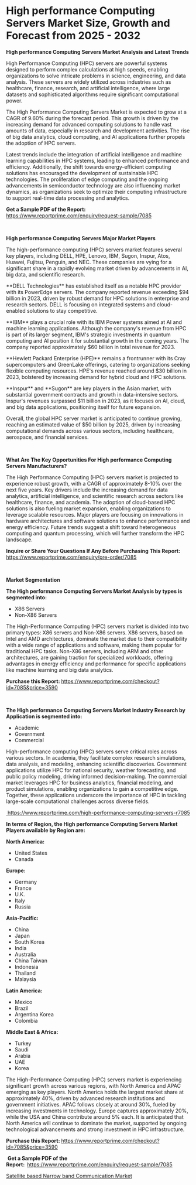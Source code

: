 <p><h1>High performance Computing Servers Market Size, Growth and Forecast from 2025 - 2032</h1></p><p><strong>High performance Computing Servers Market Analysis and Latest Trends</strong></p>
<p><p>High Performance Computing (HPC) servers are powerful systems designed to perform complex calculations at high speeds, enabling organizations to solve intricate problems in science, engineering, and data analysis. These servers are widely utilized across industries such as healthcare, finance, research, and artificial intelligence, where large datasets and sophisticated algorithms require significant computational power.</p><p>The High Performance Computing Servers Market is expected to grow at a CAGR of 9.60% during the forecast period. This growth is driven by the increasing demand for advanced computing solutions to handle vast amounts of data, especially in research and development activities. The rise of big data analytics, cloud computing, and AI applications further propels the adoption of HPC servers. </p><p>Latest trends include the integration of artificial intelligence and machine learning capabilities in HPC systems, leading to enhanced performance and efficiency. Additionally, the shift towards energy-efficient computing solutions has encouraged the development of sustainable HPC technologies. The proliferation of edge computing and the ongoing advancements in semiconductor technology are also influencing market dynamics, as organizations seek to optimize their computing infrastructure to support real-time data processing and analytics.</p></p>
<p><strong>Get a Sample PDF of the Report:&nbsp;</strong> <a href="https://www.reportprime.com/enquiry/request-sample/7085?utm_campaign=2956&utm_medium=2&utm_source=Github&utm_content=ia&utm_term=19032025&utm_id=high-performance-computing-servers">https://www.reportprime.com/enquiry/request-sample/7085</a></p>
<p>&nbsp;</p>
<p><strong>High performance Computing Servers Major Market Players</strong></p>
<p><p>The high-performance computing (HPC) servers market features several key players, including DELL, HPE, Lenovo, IBM, Sugon, Inspur, Atos, Huawei, Fujitsu, Penguin, and NEC. These companies are vying for a significant share in a rapidly evolving market driven by advancements in AI, big data, and scientific research.</p><p>**DELL Technologies** has established itself as a notable HPC provider with its PowerEdge servers. The company reported revenue exceeding $94 billion in 2023, driven by robust demand for HPC solutions in enterprise and research sectors. DELL is focusing on integrated systems and cloud-enabled solutions to stay competitive.</p><p>**IBM** plays a crucial role with its IBM Power systems aimed at AI and machine learning applications. Although the company's revenue from HPC is part of its larger segment, IBM's strategic investments in quantum computing and AI position it for substantial growth in the coming years. The company reported approximately $60 billion in total revenue for 2023.</p><p>**Hewlett Packard Enterprise (HPE)** remains a frontrunner with its Cray supercomputers and GreenLake offerings, catering to organizations seeking flexible computing resources. HPE's revenue reached around $30 billion in 2023, bolstered by increasing demand for hybrid cloud and HPC solutions.</p><p>**Inspur** and **Sugon** are key players in the Asian market, with substantial government contracts and growth in data-intensive sectors. Inspur's revenues surpassed $11 billion in 2023, as it focuses on AI, cloud, and big data applications, positioning itself for future expansion.</p><p>Overall, the global HPC server market is anticipated to continue growing, reaching an estimated value of $50 billion by 2025, driven by increasing computational demands across various sectors, including healthcare, aerospace, and financial services.</p></p>
<p>&nbsp;</p>
<p><strong>What Are The Key Opportunities For High performance Computing Servers Manufacturers?</strong></p>
<p><p>The High Performance Computing (HPC) servers market is projected to experience robust growth, with a CAGR of approximately 8-10% over the next five years. Key drivers include the increasing demand for data analytics, artificial intelligence, and scientific research across sectors like healthcare, finance, and academia. The adoption of cloud-based HPC solutions is also fueling market expansion, enabling organizations to leverage scalable resources. Major players are focusing on innovations in hardware architectures and software solutions to enhance performance and energy efficiency. Future trends suggest a shift toward heterogeneous computing and quantum processing, which will further transform the HPC landscape.</p></p>
<p><strong>Inquire or Share Your Questions If Any Before Purchasing This Report:</strong> <a href="https://www.reportprime.com/enquiry/pre-order/7085?utm_campaign=2956&utm_medium=2&utm_source=Github&utm_content=ia&utm_term=19032025&utm_id=high-performance-computing-servers">https://www.reportprime.com/enquiry/pre-order/7085</a></p>
<p>&nbsp;</p>
<p><strong>Market Segmentation</strong></p>
<p><strong>The High performance Computing Servers Market Analysis by types is segmented into:</strong></p>
<p><ul><li>X86 Servers</li><li>Non-X86 Servers</li></ul></p>
<p><p>The High-Performance Computing (HPC) servers market is divided into two primary types: X86 servers and Non-X86 servers. X86 servers, based on Intel and AMD architectures, dominate the market due to their compatibility with a wide range of applications and software, making them popular for traditional HPC tasks. Non-X86 servers, including ARM and other architectures, are gaining traction for specialized workloads, offering advantages in energy efficiency and performance for specific applications like machine learning and big data analytics.</p></p>
<p><strong>Purchase this Report:&nbsp;</strong><a href="https://www.reportprime.com/checkout?id=7085&price=3590&utm_campaign=2956&utm_medium=2&utm_source=Github&utm_content=ia&utm_term=19032025&utm_id=high-performance-computing-servers">https://www.reportprime.com/checkout?id=7085&price=3590</a></p>
<p>&nbsp;</p>
<p><strong>The High performance Computing Servers Market Industry Research by Application is segmented into:</strong></p>
<p><ul><li>Academic</li><li>Government</li><li>Commercial</li></ul></p>
<p><p>High-performance computing (HPC) servers serve critical roles across various sectors. In academia, they facilitate complex research simulations, data analysis, and modeling, enhancing scientific discoveries. Government applications utilize HPC for national security, weather forecasting, and public policy modeling, driving informed decision-making. The commercial market leverages HPC for business analytics, financial modeling, and product simulations, enabling organizations to gain a competitive edge. Together, these applications underscore the importance of HPC in tackling large-scale computational challenges across diverse fields.</p></p>
<p><a href="https://www.reportprime.com/high-performance-computing-servers-r7085?utm_campaign=2956&utm_medium=2&utm_source=Github&utm_content=ia&utm_term=19032025&utm_id=high-performance-computing-servers">&nbsp;https://www.reportprime.com/high-performance-computing-servers-r7085</a></p>
<p><strong>In terms of Region, the High performance Computing Servers Market Players available by Region are:</strong></p>
<p>
    <p> <strong> North America: </strong>
        <ul>
            <li>United States</li>
            <li>Canada</li>
        </ul>
        </p> 
    <p> <strong> Europe: </strong>
        <ul>
            <li>Germany</li>
            <li>France</li>
            <li>U.K.</li>
            <li>Italy</li>
            <li>Russia</li>
        </ul>
        </p> 
    <p> <strong> Asia-Pacific: </strong>
        <ul>
            <li>China</li>
            <li>Japan</li>
            <li>South Korea</li>
            <li>India</li>
            <li>Australia</li>
            <li>China Taiwan</li>
            <li>Indonesia</li>
            <li>Thailand</li>
            <li>Malaysia</li>
        </ul>
        </p> 
    <p> <strong> Latin America: </strong>
        <ul>
            <li>Mexico</li>
            <li>Brazil</li>
            <li>Argentina Korea</li>
            <li>Colombia</li>
        </ul>
        </p> 
    <p> <strong> Middle East & Africa: </strong>
        <ul>
            <li>Turkey</li>
            <li>Saudi</li>
            <li>Arabia</li>
            <li>UAE</li>
            <li>Korea</li>
        </ul>
    </p>
    </p>
<p><p>The High-Performance Computing (HPC) servers market is experiencing significant growth across various regions, with North America and APAC emerging as key players. North America holds the largest market share at approximately 40%, driven by advanced research institutions and government initiatives. APAC follows closely at around 30%, fueled by increasing investments in technology. Europe captures approximately 20%, while the USA and China contribute around 5% each. It is anticipated that North America will continue to dominate the market, supported by ongoing technological advancements and strong investment in HPC infrastructure.</p></p>
<p><strong>Purchase this Report: </strong><a href="https://www.reportprime.com/checkout?id=7085&price=3590&utm_campaign=2956&utm_medium=2&utm_source=Github&utm_content=ia&utm_term=19032025&utm_id=high-performance-computing-servers">https://www.reportprime.com/checkout?id=7085&price=3590</a></p>
<p>&nbsp;<strong>Get a Sample PDF of the Report:&nbsp;&nbsp;</strong><a href="https://www.reportprime.com/enquiry/request-sample/7085?utm_campaign=2956&utm_medium=2&utm_source=Github&utm_content=ia&utm_term=19032025&utm_id=high-performance-computing-servers">https://www.reportprime.com/enquiry/request-sample/7085</a></p>
<p><strong></strong></p>
<p><p><a href="https://github.com/ziogaskangui96/Market-Research-Report-List-1/blob/main/satellite-based-narrow-band-communication-market.md?utm_campaign=2956&utm_medium=2&utm_source=Github&utm_content=ia&utm_term=19032025&utm_id=high-performance-computing-servers">Satellite based Narrow band Communication Market</a></p></p>